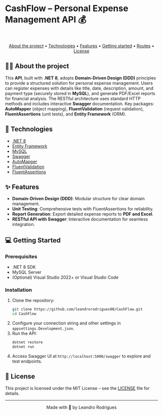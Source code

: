 # CashFlow – Personal Expense Management API 💰

<br> 
<p align="center">
  <a href="#-about-the-project">About the project</a> •
  <a href="#-technologies">Technologies</a> •  
  <a href="#-features">Features</a> •
  <a href="#-getting-started">Getting started</a> •
  <a href="#-routes">Routes</a> •
  <a href="#-license">License</a> 
</p>

## 👩‍💻 About the project

This **API**, built with **.NET 8**, adopts **Domain-Driven Design (DDD)** principles to provide a structured solution for personal expense management. Users can register expenses with details like title, date, description, amount, and payment type (securely stored in **MySQL**), and generate PDF/Excel reports for financial analysis. The RESTful architecture uses standard HTTP methods and includes interactive **Swagger** documentation. Key packages: **AutoMapper** (object mapping), **FluentValidation** (request validation), **FluentAssertions** (unit tests), and **Entity Framework** (ORM).

## 🚀 Technologies

* [.NET 8](https://dotnet.microsoft.com/en-us/download/dotnet/8.0)
* [Entity Framework](https://learn.microsoft.com/en-us/ef/)
* [MySQL](https://www.mysql.com/)
* [Swagger](https://swagger.io/)
* [AutoMapper](https://automapper.org/)
* [FluentValidation](https://docs.fluentvalidation.net/en/latest/)
* [FluentAssertions](https://fluentassertions.com/)

## ✨ Features

* **Domain-Driven Design (DDD)**: Modular structure for clear domain management.
* **Unit Testing**: Comprehensive tests with FluentAssertions for reliability.
* **Report Generation**: Export detailed expense reports to **PDF and Excel**.
* **RESTful API with Swagger**: Interactive documentation for seamless integration.

## 💻 Getting Started

### Prerequisites

- .NET 8 SDK  
- MySQL Server  
- (Optional) Visual Studio 2022+ or Visual Studio Code

### Installation

1. Clone the repository:
    ```bash
    git clone https://github.com/leandrorodrigues00/CashFlow.git
    cd CashFlow
    ```
2. Configure your connection string and other settings in `appsettings.Development.json`.
3. Run the API:
    ```bash
    dotnet restore
    dotnet run
    ```
4. Access Swagger UI at `http://localhost:5000/swagger` to explore and test endpoints.

## 📝 License

This project is licensed under the MIT License – see the [LICENSE](LICENSE) file for details.

---

<p align="center">
  Made with 💜 by Leandro Rodrigues
</p>

